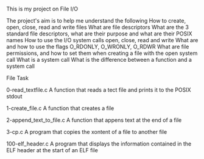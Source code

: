This is my project on File I/O

The project's aim is to help me understand the following
How to create, open, close, read and write files
What are file descriptors
What are the 3 standard file descriptors, what are their purpose and what are their POSIX names
How to use the I/O system calls open, close, read and write
What are and how to use the flags O_RDONLY, O_WRONLY, O_RDWR
What are file permissions, and how to set them when creating a file with the open system call
What is a system call
What is the difference between a function and a system call

File Task

0-read_textfile.c	A function that reads a tect file and prints it to the POSIX stdout

1-create_file.c		A function that creates a file

2-append_text_to_file.c	A function that appens text at the end of a file

3-cp.c			A program that copies the xontent of a file to another file

100-elf_header.c	A program that displays the information contained in the ELF header at the start of an ELF file